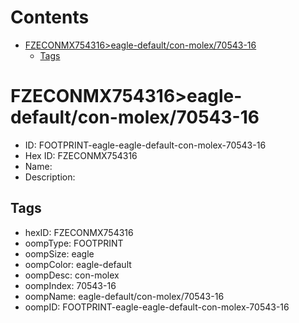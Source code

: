 



Contents
========

* [FZECONMX754316>eagle-default/con-molex/70543-16](#fzeconmx754316eagle-defaultcon-molex70543-16)
	* [Tags](#tags)

# FZECONMX754316>eagle-default/con-molex/70543-16

- ID: FOOTPRINT-eagle-eagle-default-con-molex-70543-16
- Hex ID: FZECONMX754316
- Name: 
- Description: 

## Tags

- hexID: FZECONMX754316
- oompType: FOOTPRINT
- oompSize: eagle
- oompColor: eagle-default
- oompDesc: con-molex
- oompIndex: 70543-16
- oompName: eagle-default/con-molex/70543-16
- oompID: FOOTPRINT-eagle-eagle-default-con-molex-70543-16
